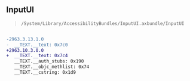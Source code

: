 ## InputUI

> `/System/Library/AccessibilityBundles/InputUI.axbundle/InputUI`

```diff

-2963.3.13.1.0
-  __TEXT.__text: 0x7c0
+2963.10.3.0.0
+  __TEXT.__text: 0x7c4
   __TEXT.__auth_stubs: 0x190
   __TEXT.__objc_methlist: 0x74
   __TEXT.__cstring: 0x1d9

```
